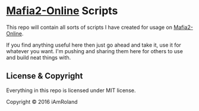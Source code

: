 # [Mafia2-Online](http://mafia2-online.com/) Scripts
This repo will contain all sorts of scripts I have created for usage on [Mafia2-Online](http://mafia2-online.com/).

If you find anything useful here then just go ahead and take it, use it for whatever you want. I'm pushing and sharing them here for others to use and build neat things with.

## License & Copyright
Everything in this repo is licensed under MIT license.

Copyright &copy; 2016 iAmRoland
